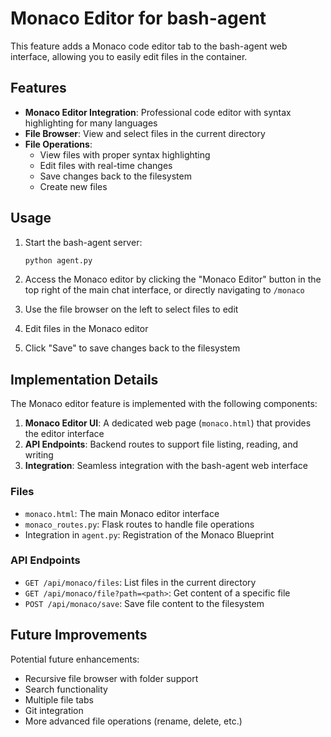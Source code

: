 # Monaco Editor for bash-agent

This feature adds a Monaco code editor tab to the bash-agent web interface, allowing you to easily edit files in the container.

## Features

- **Monaco Editor Integration**: Professional code editor with syntax highlighting for many languages
- **File Browser**: View and select files in the current directory
- **File Operations**:
  - View files with proper syntax highlighting
  - Edit files with real-time changes
  - Save changes back to the filesystem
  - Create new files

## Usage

1. Start the bash-agent server:
   ```bash
   python agent.py
   ```

2. Access the Monaco editor by clicking the "Monaco Editor" button in the top right of the main chat interface, or directly navigating to `/monaco`

3. Use the file browser on the left to select files to edit

4. Edit files in the Monaco editor

5. Click "Save" to save changes back to the filesystem

## Implementation Details

The Monaco editor feature is implemented with the following components:

1. **Monaco Editor UI**: A dedicated web page (`monaco.html`) that provides the editor interface
2. **API Endpoints**: Backend routes to support file listing, reading, and writing
3. **Integration**: Seamless integration with the bash-agent web interface

### Files

- `monaco.html`: The main Monaco editor interface
- `monaco_routes.py`: Flask routes to handle file operations
- Integration in `agent.py`: Registration of the Monaco Blueprint

### API Endpoints

- `GET /api/monaco/files`: List files in the current directory
- `GET /api/monaco/file?path=<path>`: Get content of a specific file
- `POST /api/monaco/save`: Save file content to the filesystem

## Future Improvements

Potential future enhancements:
- Recursive file browser with folder support
- Search functionality
- Multiple file tabs
- Git integration
- More advanced file operations (rename, delete, etc.)